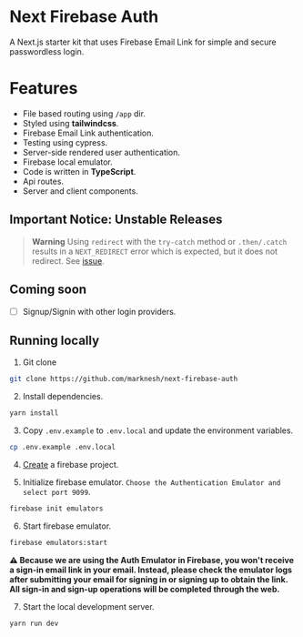 # Next Firebase Auth

A Next.js starter kit that uses Firebase Email Link for simple and secure passwordless login.

# Features

- File based routing using `/app` dir.
- Styled using **tailwindcss**.
- Firebase Email Link authentication.
- Testing using cypress.
- Server-side rendered user authentication.
- Firebase local emulator.
- Code is written in **TypeScript**.
- Api routes.
- Server and client components.

## Important Notice: Unstable Releases

> **Warning**
> Using `redirect` with the `try-catch` method or `.then/.catch` results in a `NEXT_REDIRECT` error which is expected, but it does not redirect. See [issue](https://github.com/vercel/next.js/issues/49964).

## Coming soon

- [ ] Signup/Signin with other login providers.

## Running locally

1. Git clone

```sh
git clone https://github.com/marknesh/next-firebase-auth
```

2. Install dependencies.

```sh
yarn install
```

3. Copy `.env.example` to `.env.local` and update the environment variables.

```sh
cp .env.example .env.local
```

4. [Create](https://firebase.google.com/) a firebase project.
   <br/>

5. Initialize firebase emulator. `Choose the Authentication Emulator and select port 9099`.

```sh
firebase init emulators
```

6. Start firebase emulator.

```sh
firebase emulators:start
```

**⚠ Because we are using the Auth Emulator in Firebase, you won't receive a sign-in email link in your email. Instead, please check the emulator logs after submitting your email for signing in or signing up to obtain the link. All sign-in and sign-up operations will be completed through the web.**

7. Start the local development server.

```sh
yarn run dev
```
